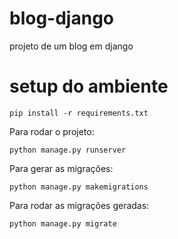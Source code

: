 # blog-django
projeto de um blog em django 

# setup do ambiente
```
pip install -r requirements.txt
```

Para rodar o projeto:
```
python manage.py runserver
```

Para gerar as migrações:
```
python manage.py makemigrations
```

Para rodar as migrações geradas:
```
python manage.py migrate
```